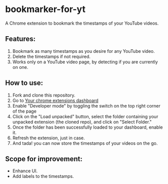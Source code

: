 # bookmarker-for-yt

A Chrome extension to bookmark the timestamps of your YouTube videos.

## Features:
1. Bookmark as many timestamps as you desire for any YouTube video.
2. Delete the timestamps if not required.
3. Works only on a YouTube video page, by detecting if you are currently on one.

## How to use:
1. Fork and clone this repository.
2. Go to [Your chrome extensions dashboard](chrome://extensions/)
3. Enable "Developer mode" by toggling the switch on the top right corner of the page
4. Click on the "Load unpacked" button, select the folder containing your unpacked extension (the cloned repo), and click on "Select Folder."
5. Once the folder has been successfully loaded to your dashboard, enable it.
6. Refresh the extension, just in case.
7. And tada! you can now store the timestamps of your videos on the go.

## Scope for improvement:
- Enhance UI.
- Add labels to the timestamps.
